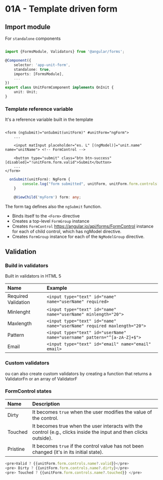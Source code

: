 # 01A - Template driven form

## Import module

For `standalone` components

```typescript

import {FormsModule, Validators} from '@angular/forms';

@Component({
    selector: 'app-unit-form',
    standalone: true,
    imports: [FormsModule],
    ...
})
export class UnitFormComponent implements OnInit {
    unit: Unit;
}
```

### Template reference variable

It's a reference variable built in the template

```angular2html

<form (ngSubmit)="onSubmit(unitForm)" #unitForm="ngForm">
    ...

    <input matInput placeholder="es. L" [(ngModel)]="unit.name" name="unitName"> <!-- FormControl -->

    <button type="submit" class="btn btn-success" [disabled]="!unitForm.form.valid">Submit</button>
    ...
</form>
```

```typescript
  onSubmit(unitForm): NgForm {
        console.log("form submitted", unitForm, unitForm.form.controls['unitName']);
    }

    @ViewChild('myForm') form: any;  
```

The form tag defines also the `ngSubmit` function.

* Binds itself to the `<Form>` directive
* Creates a top-level `FormGroup` instance
* Creates `FormControl` https://angular.io/api/forms/FormControl instance for each of child control, which has ngModel
  directive.
* Creates `FormGroup` instance for each of the `NgModelGroup` directive.

## Validation

### Build in validators

Built in validators in HTML 5

| Name                | Example                                                                   |
|:--------------------|:--------------------------------------------------------------------------|
| Required Validation | `<input type="text" id="name" name="userName" required>`                  |  
| Minlenght           | `<input type="text" id="name" name="userName" minlength="20">`            |
| Maxlength           | `<input type="text" id="name" name="userName" required maxlength="20">`   |
| Pattern             | `<input type="text" id="userName" name="username" pattern="^[a-zA-Z]+$">` |
| Email               | `<input type="text" id="email" name="email" email>`                       |

### Custom validators

ou can also create custom validators by creating a function that returns a ValidatorFn or an array of ValidatorF

### FormControl states

| Name     | Description                                                                                                       |
|:---------|:------------------------------------------------------------------------------------------------------------------|
| Dirty    | It becomes `true` when the user modifies the value of the control.                                                |  
| Touched  | It becomes true when the user interacts with the control (e.g., clicks inside the input and then clicks outside). |
| Pristine | It becomes `true` if the control value has not been changed (it's in its initial state).                          |

```typescript
<pre>Valid ? {{unitForm.form.controls.name?.valid}}</pre> 
<pre> Dirty ? {{unitForm.form.controls.name?.dirty}</pre>
<pre> Touched ? {{unitForm.form.controls.name?.touched}} </pre>
```

